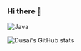 ### Hi there 👋

  <img alt="Java" src="https://img.shields.io/badge/-Java-45b8d8?style=flat-square&logo=Java&logoColor=white" />

![Dusai's GitHub stats](https://github-readme-stats.vercel.app/api?username=ikun-moxiaofei&show_icons=true&theme=radical)

<!--
**ikun-moxiaofei/ikun-moxiaofei** is a ✨ _special_ ✨ repository because its `README.md` (this file) appears on your GitHub profile.

Here are some ideas to get you started:

- 🔭 I’m currently working on ...
- 🌱 I’m currently learning ...
- 👯 I’m looking to collaborate on ...
- 🤔 I’m looking for help with ...
- 💬 Ask me about ...
- 📫 How to reach me: ...
- 😄 Pronouns: ...
- ⚡ Fun fact: ...
-->
